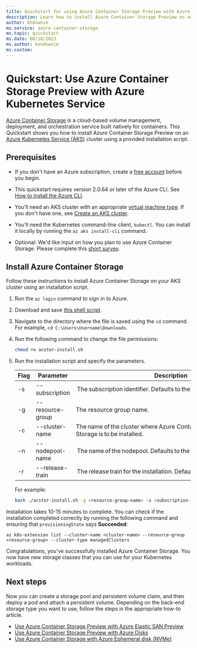 ```yaml
---
title: Quickstart for using Azure Container Storage Preview with Azure Kubernetes Service (AKS)
description: Learn how to install Azure Container Storage Preview on an Azure Kubernetes Service cluster using an installation script.
author: khdownie
ms.service: azure-container-storage
ms.topic: quickstart
ms.date: 08/18/2023
ms.author: kendownie
ms.custom:
---
```


# Quickstart: Use Azure Container Storage Preview with Azure Kubernetes Service
[Azure Container Storage](container-storage-introduction.md) is a cloud-based volume management, deployment, and orchestration service built natively for containers. This Quickstart shows you how to install Azure Container Storage Preview on an [Azure Kubernetes Service (AKS)](../../aks/intro-kubernetes.md) cluster using a provided installation script.

## Prerequisites

- If you don't have an Azure subscription, create a [free account](https://azure.microsoft.com/free/?WT.mc_id=A261C142F) before you begin.

- This quickstart requires version 2.0.64 or later of the Azure CLI. See [How to install the Azure CLI](/cli/azure/install-azure-cli).

- You'll need an AKS cluster with an appropriate [virtual machine type](install-container-storage-aks.md#vm-types). If you don't have one, see [Create an AKS cluster](install-container-storage-aks.md#create-aks-cluster).

- You'll need the Kubernetes command-line client, `kubectl`. You can install it locally by running the `az aks install-cli` command.

- Optional: We'd like input on how you plan to use Azure Container Storage. Please complete this [short survey](https://aka.ms/AzureContainerStoragePreviewSignUp).

## Install Azure Container Storage

Follow these instructions to install Azure Container Storage on your AKS cluster using an installation script.

1. Run the `az login` command to sign in to Azure.

1. Download and save [this shell script](https://github.com/Azure-Samples/azure-container-storage-samples/blob/main/acstor-install.sh).

1. Navigate to the directory where the file is saved using the `cd` command. For example, `cd C:\Users\Username\Downloads`.
   
1. Run the following command to change the file permissions:

   ```bash
   chmod +x acstor-install.sh 
   ```

1. Run the installation script and specify the parameters.
   
   | **Flag** | **Parameter**      | **Description** |
   |----------|----------------|-------------|
   | -s   | --subscription | The subscription identifier. Defaults to the current subscription.|
   | -g   | --resource-group | The resource group name.|
   | -c   | --cluster-name | The name of the cluster where Azure Container Storage is to be installed.|
   | -n   | --nodepool-name | The name of the nodepool. Defaults to the first nodepool in the cluster.|
   | -r   | --release-train | The release train for the installation. Defaults to stable.|
   
   For example:

   ```bash
   bash ./acstor-install.sh -g <resource-group-name> -s <subscription-id> -c <cluster-name> -n <nodepool-name> -r <release-train-name>
   ```

Installation takes 10-15 minutes to complete. You can check if the installation completed correctly by running the following command and ensuring that `provisioningState` says **Succeeded**:

```azurecli-interactive
az k8s-extension list --cluster-name <cluster-name> --resource-group <resource-group> --cluster-type managedClusters
```

Congratulations, you've successfully installed Azure Container Storage. You now have new storage classes that you can use for your Kubernetes workloads.

## Next steps

Now you can create a storage pool and persistent volume claim, and then deploy a pod and attach a persistent volume. Depending on the back-end storage type you want to use, follow the steps in the appropriate how-to article.

- [Use Azure Container Storage Preview with Azure Elastic SAN Preview](use-container-storage-with-elastic-san.md)
- [Use Azure Container Storage Preview with Azure Disks](use-container-storage-with-managed-disks.md)
- [Use Azure Container Storage with Azure Ephemeral disk (NVMe)](use-container-storage-with-local-disk.md)
